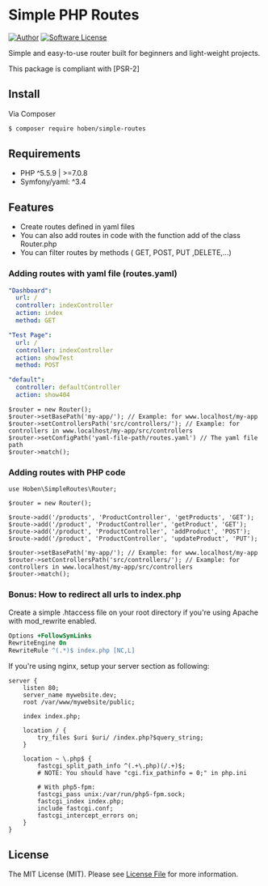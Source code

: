 Simple PHP Routes
=========================
[![Author](https://img.shields.io/badge/author-hoben-blue.svg)](https://github.com/Hoben)
[![Software License](https://img.shields.io/badge/license-MIT-brightgreen.svg?style=flat-square)](LICENSE.md)

Simple and easy-to-use router built for beginners and light-weight projects.

This package is compliant with [PSR-2]

Install
--------
Via Composer
``` bash
$ composer require hoben/simple-routes
```

Requirements
--------
* PHP ^5.5.9 | >=7.0.8
* Symfony/yaml: ^3.4

Features
--------

* Create routes defined in yaml files
* You can also add routes in code with the function add of the class Router.php
* You can filter routes by methods ( GET, POST, PUT ,DELETE,...)

### Adding routes with yaml file (routes.yaml)
```yaml
"Dashboard":
  url: /
  controller: indexController
  action: index
  method: GET

"Test Page":
  url: /
  controller: indexController
  action: showTest
  method: POST

"default":
  controller: defaultController
  action: show404
```
```php5
$router = new Router();
$router->setBasePath('my-app/'); // Example: for www.localhost/my-app
$router->setControllersPath('src/controllers/'); // Example: for controllers in www.localhost/my-app/src/controllers
$router->setConfigPath('yaml-file-path/routes.yaml') // The yaml file path
$router->match();
```
### Adding routes with PHP code
```php5
use Hoben\SimpleRoutes\Router;

$router = new Router();

$route->add('/products', 'ProductController', 'getProducts', 'GET');
$route->add('/product', 'ProductController', 'getProduct', 'GET');
$route->add('/product', 'ProductController', 'addProduct', 'POST');
$route->add('/product', 'ProductController', 'updateProduct', 'PUT');

$router->setBasePath('my-app/'); // Example: for www.localhost/my-app
$router->setControllersPath('src/controllers/'); // Example: for controllers in www.localhost/my-app/src/controllers
$router->match();
```

### Bonus: How to redirect all urls to index.php

Create a simple .htaccess file on your root directory if you're using Apache with mod_rewrite enabled.

```apache
Options +FollowSymLinks
RewriteEngine On
RewriteRule ^(.*)$ index.php [NC,L]
```

If you're using nginx, setup your server section as following:

```nginx
server {
	listen 80;
	server_name mywebsite.dev;
	root /var/www/mywebsite/public;

	index index.php;

	location / {
		try_files $uri $uri/ /index.php?$query_string;
	}

	location ~ \.php$ {
		fastcgi_split_path_info ^(.+\.php)(/.+)$;
		# NOTE: You should have "cgi.fix_pathinfo = 0;" in php.ini

		# With php5-fpm:
		fastcgi_pass unix:/var/run/php5-fpm.sock;
		fastcgi_index index.php;
		include fastcgi.conf;
		fastcgi_intercept_errors on;
	}
}
```

License
--------
The MIT License (MIT). Please see [License File](https://github.com/hoben/simple-routes/master/LICENSE.md) for more information.

